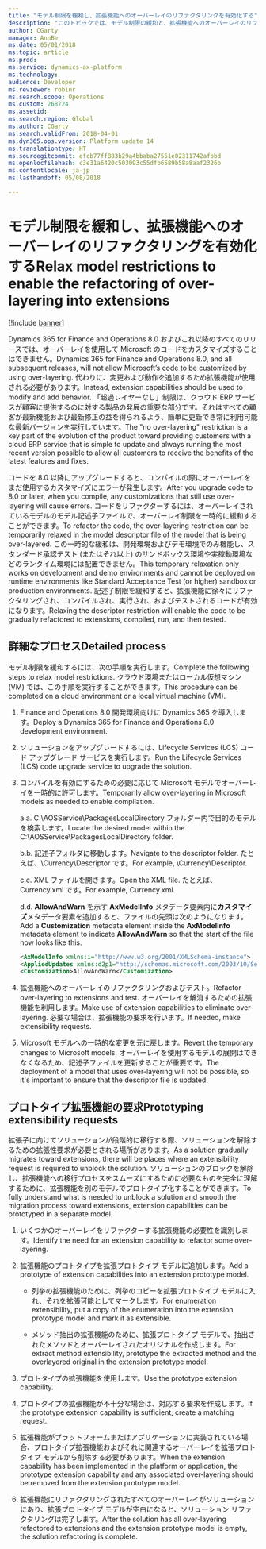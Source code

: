 ```yaml
---
title: "モデル制限を緩和し、拡張機能へのオーバーレイのリファクタリングを有効化する"
description: "このトピックでは、モデル制限の緩和と、拡張機能へのオーバーレイのリファクタリングの有効化に関する情報を提供します。 これは、モデルが Microsoft Dynamics 365 for Finance and Operations 8.0 でシールされているために必要です。"
author: CGarty
manager: AnnBe
ms.date: 05/01/2018
ms.topic: article
ms.prod: 
ms.service: dynamics-ax-platform
ms.technology: 
audience: Developer
ms.reviewer: robinr
ms.search.scope: Operations
ms.custom: 268724
ms.assetid: 
ms.search.region: Global
ms.author: CGarty
ms.search.validFrom: 2018-04-01
ms.dyn365.ops.version: Platform update 14
ms.translationtype: HT
ms.sourcegitcommit: efcb77ff883b29a4bbaba27551e02311742afbbd
ms.openlocfilehash: c3e31a6420c503093c55dfb6589b58a8aaf2326b
ms.contentlocale: ja-jp
ms.lasthandoff: 05/08/2018

---
```


# <a name="relax-model-restrictions-to-enable-the-refactoring-of-over-layering-into-extensions"></a><span data-ttu-id="f0d13-104">モデル制限を緩和し、拡張機能へのオーバーレイのリファクタリングを有効化する</span><span class="sxs-lookup"><span data-stu-id="f0d13-104">Relax model restrictions to enable the refactoring of over-layering into extensions</span></span>

[!include [banner](../includes/banner.md)]

<span data-ttu-id="f0d13-105">Dynamics 365 for Finance and Operations 8.0 およびこれ以降のすべてのリリースでは、オーバーレイを使用して Microsoft のコードをカスタマイズすることはできません。</span><span class="sxs-lookup"><span data-stu-id="f0d13-105">Dynamics 365 for Finance and Operations 8.0, and all subsequent releases, will not allow Microsoft’s code to be customized by using over-layering.</span></span> <span data-ttu-id="f0d13-106">代わりに、変更および動作を追加するため拡張機能が使用される必要があります。</span><span class="sxs-lookup"><span data-stu-id="f0d13-106">Instead, extension capabilities should be used to modify and add behavior.</span></span> <span data-ttu-id="f0d13-107">「超過レイヤーなし」制限は、クラウド ERP サービスが顧客に提供するのに対する製品の発展の重要な部分です。それはすべての顧客が最新機能および最新修正の益を得られるよう、簡単に更新でき常に利用可能な最新バージョンを実行しています。</span><span class="sxs-lookup"><span data-stu-id="f0d13-107">The "no over-layering" restriction is a key part of the evolution of the product toward providing customers with a cloud ERP service that is simple to update and always running the most recent version possible to allow all customers to receive the benefits of the latest features and fixes.</span></span>

<span data-ttu-id="f0d13-108">コードを 8.0 以降にアップグレードすると、コンパイルの際にオーバーレイをまだ使用するカスタマイズにエラーが発生します。</span><span class="sxs-lookup"><span data-stu-id="f0d13-108">After you upgrade code to 8.0 or later, when you compile, any customizations that still use over-layering will cause errors.</span></span> <span data-ttu-id="f0d13-109">コードをリファクターするには、オーバーレイされているモデルのモデル記述子ファイルで、オーバーレイ制限を一時的に緩和することができます。</span><span class="sxs-lookup"><span data-stu-id="f0d13-109">To refactor the code, the over-layering restriction can be temporarily relaxed in the model descriptor file of the model that is being over-layered.</span></span> <span data-ttu-id="f0d13-110">この一時的な緩和は、開発環境およびデモ環境でのみ機能し、スタンダード承認テスト (またはそれ以上) のサンドボックス環境や実稼動環境などのランタイム環境には配置できません。</span><span class="sxs-lookup"><span data-stu-id="f0d13-110">This temporary relaxation only works on development and demo environments and cannot be deployed on runtime environments like Standard Acceptance Test (or higher) sandbox or production environments.</span></span> <span data-ttu-id="f0d13-111">記述子制限を緩和すると、拡張機能に徐々にリファクタリングされ、コンパイルされ、実行され、およびテストされるコードが有効になります。</span><span class="sxs-lookup"><span data-stu-id="f0d13-111">Relaxing the descriptor restriction will enable the code to be gradually refactored to extensions, compiled, run, and then tested.</span></span> 

## <a name="detailed-process"></a><span data-ttu-id="f0d13-112">詳細なプロセス</span><span class="sxs-lookup"><span data-stu-id="f0d13-112">Detailed process</span></span>
<span data-ttu-id="f0d13-113">モデル制限を緩和するには、次の手順を実行します。</span><span class="sxs-lookup"><span data-stu-id="f0d13-113">Complete the following steps to relax model restrictions.</span></span> <span data-ttu-id="f0d13-114">クラウド環境またはローカル仮想マシン (VM) では、この手順を実行することができます。</span><span class="sxs-lookup"><span data-stu-id="f0d13-114">This procedure can be completed on a cloud environment or a local virtual machine (VM).</span></span>

1. <span data-ttu-id="f0d13-115">Finance and Operations 8.0 開発環境向けに Dynamics 365 を導入します。</span><span class="sxs-lookup"><span data-stu-id="f0d13-115">Deploy a Dynamics 365 for Finance and Operations 8.0 development environment.</span></span> 
2. <span data-ttu-id="f0d13-116">ソリューションをアップグレードするには、Lifecycle Services (LCS) コード アップグレード サービスを実行します。</span><span class="sxs-lookup"><span data-stu-id="f0d13-116">Run the Lifecycle Services (LCS) code upgrade service to upgrade the solution.</span></span>
3. <span data-ttu-id="f0d13-117">コンパイルを有効にするための必要に応じて Microsoft モデルでオーバーレイを一時的に許可します。</span><span class="sxs-lookup"><span data-stu-id="f0d13-117">Temporarily allow over-layering in Microsoft models as needed to enable compilation.</span></span>
    
    <span data-ttu-id="f0d13-118">a.</span><span class="sxs-lookup"><span data-stu-id="f0d13-118">a.</span></span> <span data-ttu-id="f0d13-119">C:\AOSService\PackagesLocalDirectory フォルダー内で目的のモデルを検索します。</span><span class="sxs-lookup"><span data-stu-id="f0d13-119">Locate the desired model within the C:\AOSService\PackagesLocalDirectory folder.</span></span>
    
    <span data-ttu-id="f0d13-120">b.</span><span class="sxs-lookup"><span data-stu-id="f0d13-120">b.</span></span> <span data-ttu-id="f0d13-121">記述子フォルダに移動します。</span><span class="sxs-lookup"><span data-stu-id="f0d13-121">Navigate to the descriptor folder.</span></span> <span data-ttu-id="f0d13-122">たとえば、\Currency\Descriptor です。</span><span class="sxs-lookup"><span data-stu-id="f0d13-122">For example, \Currency\Descriptor.</span></span>
    
    <span data-ttu-id="f0d13-123">c.</span><span class="sxs-lookup"><span data-stu-id="f0d13-123">c.</span></span> <span data-ttu-id="f0d13-124">XML ファイルを開きます。</span><span class="sxs-lookup"><span data-stu-id="f0d13-124">Open the XML file.</span></span> <span data-ttu-id="f0d13-125">たとえば、Currency.xml です。</span><span class="sxs-lookup"><span data-stu-id="f0d13-125">For example, Currency.xml.</span></span>
    
    <span data-ttu-id="f0d13-126">d.</span><span class="sxs-lookup"><span data-stu-id="f0d13-126">d.</span></span> <span data-ttu-id="f0d13-127">**AllowAndWarn** を示す **AxModelInfo** メタデータ要素内に**カスタマイズ**メタデータ要素を追加すると、ファイルの先頭は次のようになります。</span><span class="sxs-lookup"><span data-stu-id="f0d13-127">Add a **Customization** metadata element inside the **AxModelInfo** metadata element to indicate **AllowAndWarn** so that the start of the file now looks like this.</span></span>
            
    ```xml
    <AxModelInfo xmlns:i="http://www.w3.org/2001/XMLSchema-instance">
    <AppliedUpdates xmlns:d2p1="http://schemas.microsoft.com/2003/10/Serialization/Arrays" />
    <Customization>AllowAndWarn</Customization>
    ```
    
4. <span data-ttu-id="f0d13-128">拡張機能へのオーバーレイのリファクタリングおよびテスト。</span><span class="sxs-lookup"><span data-stu-id="f0d13-128">Refactor over-layering to extensions and test.</span></span> <span data-ttu-id="f0d13-129">オーバーレイを解消するための拡張機能を利用します。</span><span class="sxs-lookup"><span data-stu-id="f0d13-129">Make use of extension capabilities to eliminate over-layering.</span></span> <span data-ttu-id="f0d13-130">必要な場合は、拡張機能の要求を行います。</span><span class="sxs-lookup"><span data-stu-id="f0d13-130">If needed, make extensibility requests.</span></span>
5. <span data-ttu-id="f0d13-131">Microsoft モデルへの一時的な変更を元に戻します。</span><span class="sxs-lookup"><span data-stu-id="f0d13-131">Revert the temporary changes to Microsoft models.</span></span> <span data-ttu-id="f0d13-132">オーバーレイを使用するモデルの展開はできなくなるため、記述子ファイルを更新することが重要です。</span><span class="sxs-lookup"><span data-stu-id="f0d13-132">The deployment of a model that uses over-layering will not be possible, so it's important to ensure that the descriptor file is updated.</span></span>
 
## <a name="prototyping-extensibility-requests"></a><span data-ttu-id="f0d13-133">プロトタイプ拡張機能の要求</span><span class="sxs-lookup"><span data-stu-id="f0d13-133">Prototyping extensibility requests</span></span>
<span data-ttu-id="f0d13-134">拡張子に向けてソリューションが段階的に移行する際、ソリューションを解除するための拡張性要求が必要とされる場所があります。</span><span class="sxs-lookup"><span data-stu-id="f0d13-134">As a solution gradually migrates toward extensions, there will be places where an extensibility request is required to unblock the solution.</span></span> <span data-ttu-id="f0d13-135">ソリューションのブロックを解除し、拡張機能への移行プロセスをスムーズにするために必要なものを完全に理解するために、拡張機能を別のモデルでプロトタイプ化することができます。</span><span class="sxs-lookup"><span data-stu-id="f0d13-135">To fully understand what is needed to unblock a solution and smooth the migration process toward extensions, extension capabilities can be prototyped in a separate model.</span></span>

1. <span data-ttu-id="f0d13-136">いくつかのオーバーレイをリファクターする拡張機能の必要性を識別します。</span><span class="sxs-lookup"><span data-stu-id="f0d13-136">Identify the need for an extension capability to refactor some over-layering.</span></span>
2. <span data-ttu-id="f0d13-137">拡張機能のプロトタイプを拡張プロトタイプ モデルに追加します。</span><span class="sxs-lookup"><span data-stu-id="f0d13-137">Add a prototype of extension capabilities into an extension prototype model.</span></span>

   - <span data-ttu-id="f0d13-138">列挙の拡張機能のために、列挙のコピーを拡張プロトタイプ モデルに入れ、それを拡張可能としてマークします。</span><span class="sxs-lookup"><span data-stu-id="f0d13-138">For enumeration extensibility, put a copy of the enumeration into the extension prototype model and mark it as extensible.</span></span>
    
   - <span data-ttu-id="f0d13-139">メソッド抽出の拡張機能のために、拡張プロトタイプ モデルで、抽出されたメソッドとオーバーレイされたオリジナルを作成します。</span><span class="sxs-lookup"><span data-stu-id="f0d13-139">For extract method extensibility, prototype the extracted method and the overlayered original in the extension prototype model.</span></span>
    
3. <span data-ttu-id="f0d13-140">プロトタイプの拡張機能を使用します。</span><span class="sxs-lookup"><span data-stu-id="f0d13-140">Use the prototype extension capability.</span></span>
4. <span data-ttu-id="f0d13-141">プロトタイプの拡張機能が不十分な場合は、対応する要求を作成します。</span><span class="sxs-lookup"><span data-stu-id="f0d13-141">If the prototype extension capability is sufficient, create a matching request.</span></span>
5. <span data-ttu-id="f0d13-142">拡張機能がプラットフォームまたはアプリケーションに実装されている場合、プロトタイプ拡張機能およびそれに関連するオーバーレイを拡張プロトタイプ モデルから削除する必要があります。</span><span class="sxs-lookup"><span data-stu-id="f0d13-142">When the extension capability has been implemented in the platform or application, the prototype extension capability and any associated over-layering should be removed from the extension prototype model.</span></span>
6. <span data-ttu-id="f0d13-143">拡張機能にリファクタリングされたすべてのオーバーレイがソリューションにあり、拡張プロトタイプ モデルが空白になると、ソリューション リファクタリングは完了します。</span><span class="sxs-lookup"><span data-stu-id="f0d13-143">After the solution has all over-layering refactored to extensions and the extension prototype model is empty, the solution refactoring is complete.</span></span>

